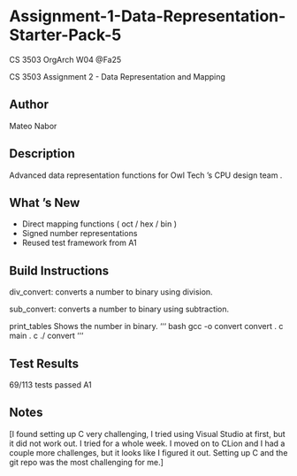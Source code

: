 # Assignment-1-Data-Representation-Starter-Pack-5
CS 3503 OrgArch W04 @Fa25

CS 3503 Assignment 2 - Data Representation and Mapping

## Author
Mateo Nabor

## Description 
Advanced data representation functions for Owl Tech ’s CPU design team .


## What ’s New
 - Direct mapping functions ( oct / hex / bin )
 - Signed number representations
- Reused test framework from A1

## Build Instructions 
div_convert: converts a number to binary using division.

sub_convert: converts a number to binary using subtraction.

print_tables Shows the number in binary.
‘‘‘ bash
gcc -o convert convert . c main . c
./ convert
‘‘‘

## Test Results
69/113 tests passed A1
## Notes
[I found setting up C very challenging, I tried using Visual Studio at first, but it did not work out. I tried for a whole week. I moved on to CLion and I had a couple more challenges, but it looks like I figured it out. Setting up C and the git repo was the most challenging for me.]

